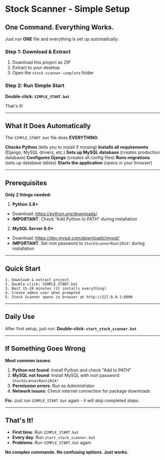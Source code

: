 # Stock Scanner - Simple Setup

## One Command. Everything Works.

Just run **ONE** file and everything is set up automatically:

### **Step 1: Download & Extract**
1. Download this project as ZIP
2. Extract to your desktop
3. Open the `stock-scanner-complete` folder

### **Step 2: Run Simple Start**
**Double-click: `SIMPLE_START.bat`**

That's it! 

---

## What It Does Automatically

The `SIMPLE_START.bat` file does **EVERYTHING**:

**Checks Python** (tells you to install if missing) 
**Installs all requirements** (Django, MySQL drivers, etc.) 
**Sets up MySQL database** (creates production database) 
**Configures Django** (creates all config files) 
**Runs migrations** (sets up database tables) 
**Starts the application** (opens in your browser)

---

## Prerequisites

**Only 2 things needed:**

1. **Python 3.8+**
- Download: https://python.org/downloads/
- **IMPORTANT**: Check "Add Python to PATH" during installation

2. **MySQL Server 8.0+**
- Download: https://dev.mysql.com/downloads/mysql/
- **IMPORTANT**: Set root password to `StockScannerRoot2024!` during installation

---

## Quick Start

```
1. Download & extract project
2. Double-click: SIMPLE_START.bat
3. Wait 15-20 minutes (it installs everything)
4. Create admin user when prompted
5. Stock Scanner opens in browser at http://127.0.0.1:8000
```

---

## Daily Use

After first setup, just run:
**Double-click: `start_stock_scanner.bat`**

---

## If Something Goes Wrong

**Most common issues:**

1. **Python not found**: Install Python and check "Add to PATH"
2. **MySQL not found**: Install MySQL with root password `StockScannerRoot2024!`
3. **Permission errors**: Run as Administrator
4. **Network issues**: Check internet connection for package downloads

**Fix:** Just run `SIMPLE_START.bat` again - it will skip completed steps.

---

## That's It!

- **First time**: Run `SIMPLE_START.bat`
- **Every day**: Run `start_stock_scanner.bat`
- **Problems**: Run `SIMPLE_START.bat` again

**No complex commands. No confusing options. Just works.**